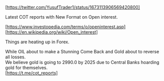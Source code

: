 [https://twitter.com/YusufTrader1/status/1673113906569420800]  

Latest COT reports with New Format on Open interest. 

[https://www.investopedia.com/terms/o/openinterest.asp]    
[https://en.wikipedia.org/wiki/Open_interest]    
 
Things are heating up in Forex.   

While OIL about to make a Stunning Come Back and Gold about to reverse all losses.   
We believe gold is going to 2990.0 by 2025 due to Central Banks hoarding gold for themselves.   
[https://t.me/cot_reports]  